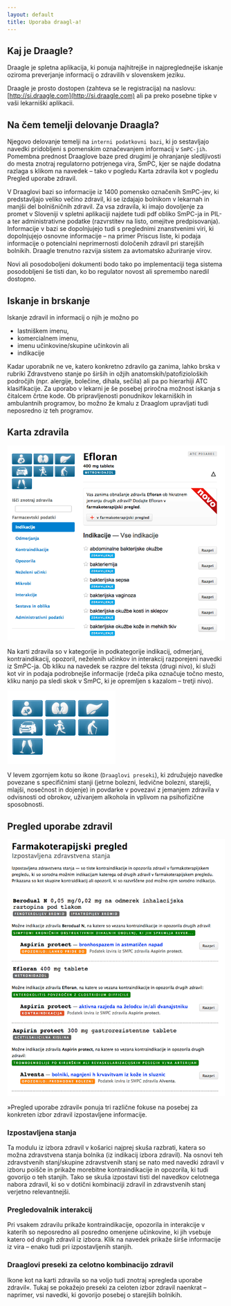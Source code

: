 ```yaml
---
layout: default
title: Uporaba draagl-a!
---
```


## Kaj je Draagle?  

Draagle je spletna aplikacija, ki ponuja najhitrejše in najpreglednejše iskanje oziroma preverjanje
informacij o zdravilih v slovenskem jeziku. 

Draagle je prosto dostopen (zahteva se le registracija) na naslovu: [http://si.draagle.com](http://si.draagle.com)
ali pa preko posebne tipke v vaši lekarniški aplikacii.

## Na čem temelji delovanje Draagla?  

Njegovo delovanje temelji na `interni podatkovni bazi`, ki jo sestavljajo navedki pridobljeni s
pomenskim označevanjem informacij v `SmPC-jih`. Pomembna prednost Draaglove baze pred drugimi je
ohranjanje sledljivosti do mesta znotraj regulatorno potrjenega vira, SmPC, kjer se najde  dodatna
razlaga s klikom na navedek – tako v pogledu Karta zdravila kot v pogledu Pregled uporabe zdravil.

V Draaglovi bazi so informacije iz 1400 pomensko označenih SmPC-jev, ki predstavljajo veliko večino
zdravil, ki se izdajajo bolnikom v lekarnah in manjši del bolnišničnih zdravil. Za vsa zdravila, ki
imajo dovoljenje za promet v Sloveniji v spletni aplikaciji najdete tudi pdf obliko SmPC-ja in PIL-a
ter administrativne podatke (razvrstitev na listo, omejitve predpisovanja). Informacije v bazi se
dopolnjujejo tudi s preglednimi znanstvenimi viri, ki dopolnjujejo osnovne informacije – na primer
Priscus liste, ki podaja informacije o potencialni neprimernosti določenih zdravil pri starejših
bolnikih.  Draagle trenutno razvija sistem za avtomatsko ažuriranje virov.

Novi ali posodoboljeni dokumenti bodo tako po implementaciji tega sistema posodobljeni še tisti dan, 
ko bo regulator novost ali spremembo naredil dostopno.

## Iskanje in brskanje
          
Iskanje zdravil in informacij o njih je možno po

* lastniškem imenu, 
* komercialnem imenu,
* imenu učinkovine/skupine učinkovin ali
* indikacije
  
Kadar uporabnik ne ve, katero konkretno zdravilo ga zanima,
lahko brska v rubriki Zdravstveno stanje po širših in ožjih anatomskih/patofizioloških
področjih (npr. alergije, bolečine, dihala, sečila) ali pa po hierarhiji ATC
klasifikacije. Za uporabo v lekarni je še posebej priročna možnost iskanja s čitalcem
črtne kode.  Ob pripravljenosti ponudnikov lekarniških in ambulantnih programov, bo možno
že kmalu z Draaglom upravljati tudi neposredno iz teh programov.

## Karta zdravila 
![Karta zdravila](images/karta_zdravila.gif)
  
Na karti zdravila so v kategorije in podkategorije indikacij, odmerjanj, kontraindikacij,
opozoril, neželenih učinkov in interakcij razporejeni navedki iz SmPC-ja. Ob kliku na
navedek se razpre del teksta (drugi nivo), ki služi kot vir in podaja podrobnejše
informacije (rdeča pika označuje točno mesto, kliku nanjo pa sledi skok v SmPC, ki je
opremljen s kazalom – tretji nivo).  

![Karta zdravila](images/preseki.gif)

V levem zgornjem kotu so ikone (`Draaglovi preseki`), ki združujejo navedke povezane
s specifičnimi stanji (jetrne bolezni, ledvične bolezni, starejši, mlajši, nosečnost in dojenje) 
in povdarke v povezavi z jemanjem zdravila v odvisnosti od obrokov, uživanjem alkohola in vplivom na
psihofizične sposobnosti.

## Pregled uporabe zdravil 

![Karta zdravila](images/ftp.gif)

»Pregled uporabe zdravil«  ponuja tri različne fokuse na posebej za konkreten izbor zdravil izpostavljene informacije.  

### Izpostavljena stanja

Ta modulu iz izbora zdravil v košarici najprej skuša razbrati, katera so možna zdravstvena
stanja bolnika (iz indikacij izbora zdravil). Na osnovi teh zdravstvenih stanj/skupine
zdravstvenih stanj se nato med navedki zdravil v izboru poišče in prikaže morebitne
kontraindikacije in opozorila, ki tudi govorijo o teh stanjih. Tako se skuša izpostavi tisti
del navedkov celotnega nabora zdravil, ki so v dotični kombinaciji zdravil in zdravstvenih
stanj verjetno relevantnejši.

### Pregledovalnik interakcij

Pri vsakem zdravilu prikaže
kontraindikacije, opozorila in interakcije v katerih so neposredno ali posredno omenjene
učinkovine, ki jih vsebuje katero od drugih zdravil iz izbora. Klik na navedek prikaže širše
informacije iz vira – enako tudi pri izpostavljenih stanjih.

### Draaglovi preseki za celotno kombinacijo zdravil

Ikone kot na karti zdravila so na voljo tudi znotraj »pregleda uporabe
zdravil«. Tukaj se pokažejo preseki za celoten izbor zdravil naenkrat – naprimer, vsi
navedki, ki govorijo posebej o starejših bolnikih. 
